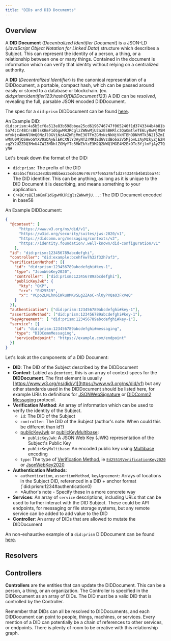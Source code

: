 ```yaml
---
title: "DIDs and DID Documents"
---
```

## Overview

A **DID Document** (*Decentralized Identifier Document*) is a JSON-LD (*JavaScript Object Notation for Linked Data*) structure which describes a Subject. This can represent the identity of a person, a thing, or a relationship between one or many things. Contained in the document is information which can verify that identity without relying on a centralized authority.

A **DID** (*Decentralized Identifier*) is the canonical representation of a DIDDocument, a portable, compact hash, which can be passed around easily or stored to a database or blockchain. (ex. *did:prism:identifier123:hashOfDIDDocument123*)  A DID can be *resolved*, revealing the full, parsable JSON encoded DIDDocument.

The spec for a `did:prism` DIDDocument can be found [here](https://github.com/input-output-hk/prism-did-method-spec/blob/main/w3c-spec/PRISM-method.md#did-documents).

An Example DID:
`
did:prism:4a5b5cf0a513e83b598bbea25cd6196746747f065246f1d3743344b4b81b5a74:Cr4BCrsBElsKBmF1dGgwMRJRCglzZWNwMjU2azESBHRlc3QaOmtleTE6Ly8wMjM5MmYxNjc4NmNlNmQ0NzJlOGViNzA4ZWRjMmE3OTFmZGMxNzNkNjVkNTBhODNhMTk3N2I5ZmIwMmU0MjQSWwoGYXV0aDAyElEKCXNlY3AyNTZrMRIEdGVzdBo6a2V5MjovLzAyMzkyZjE2Nzg2Y2U2ZDQ3MmU4ZWI3MDhlZGMyYTc5MWZkYzE3M2Q2NWQ1MGE4M2ExOTc3YjlmYjAyZTQyNA
`

Let's break down the format of the DID:

- `did:prism:` The prefix of the DID
- `4a5b5cf0a513e83b598bbea25cd6196746747f065246f1d3743344b4b81b5a74`: The DID identifier.  This can be anything, as long as it is unique to the DID Document it is describing, and means something to your application.
- `Cr4BCrsBElsKBmF1dGgwMRJRCglzZWNwMjU...`: The DID Document encoded in base58

An Example DIDDocument:

```json
{
  "@context": [
      "https://www.w3.org/ns/did/v1",
      "https://w3id.org/security/suites/jws-2020/v1",
      "https://didcomm.org/messaging/contexts/v2",
      "https://identity.foundation/.well-known/did-configuration/v1"
    ],
  "id": "did:prism:123456789abcdefghi",
  "controller": "did:example:bcehfew7h32f32h7af3",
  "verificationMethod": [{
    "id": "did:prism:123456789abcdefghi#key-1",
    "type": "JsonWebKey2020",
    "controller": ["did:prism:123456789abcdefghi"],
    "publicKeyJwk": {
      "kty": "OKP",
      "crv": "Ed25519",
      "x": "VCpo2LMLhn6iWku8MKvSLg2ZAoC-nlOyPVQaO3FxVeQ"
    }
  }],
  "authentication": ["did:prism:123456789abcdefghi#key-1"],
  "assertionMethod": ["did:prism:123456789abcdefghi#key-1"],
  "keyAgreement": [ "did:prism:123456789abcdefghi#key-1"],
  "service": [{
    "id": "did:prism:123456789abcdefghi#messaging",
    "type": "DIDCommMessaging",
    "serviceEndpoint": "https://example.com/endpoint"
  }]
}
```

Let's look at the components of a DID Document:

- **DID**: The DID of the Subject described by the DIDDocument
- **Context**: Labled as `@context`, this is an array of context specs for the **DIDDocument**.  The first element is usually [https://www.w3.org/ns/did/v1](https://www.w3.org/ns/did/v1) but any other standards used in the DIDDocument should be listed here, for example URIs to definitions for [JSONWebSignature](https://w3id.org/security/suites/jws-2020/v1) or [DIDComm2 Messaging](https://didcomm.org/messaging/contexts/v2) protocol.
- **Verification Method**: An array of information which can be used to verify the identity of the Subject.
    - `id`: The DID of the Subject
    - `controller`: The DID of the Subject (author's note: When could this be different than id?)
    - [publicKeyJwk](https://www.w3.org/TR/did-core/#dfn-publickeyjwk) or [publicKeyMultibase](https://www.w3.org/TR/did-core/#dfn-publickeymultibase): 
        - `publicKeyJwk`: A JSON Web Key (JWK) representation of the Subject's Public Key
        - `publicKeyMultibase`: An encoded public key using [Multibase](https://www.ietf.org/archive/id/draft-multiformats-multibase-08.html) encoding
    - `type`: The type of [Verification Method](https://www.w3.org/TR/did-core/#dfn-verification-method), ie [`Ed25519VerificationKey2020`](https://www.w3.org/community/reports/credentials/CG-FINAL-di-eddsa-2020-20220724/#ed25519verificationkey2020) or [JsonWebKey2020](https://www.w3.org/community/reports/credentials/CG-FINAL-lds-jws2020-20220721/#json-web-key-2020)
- **Authentication Methods**:
    -   `authentication`, `assertionMethod`, `keyAgreement`: Arrays of locations in the Subject DID, referenced in a DID + anchor format (`did:prism:1234#authentication0)
    - *Author's note - Specify these in a more concrete way
- **Services**: An array of `service` descriptions, including URLs that can be used to further interact with the DID Subject. These could be API endpoints, for messaging or file storage systems, but any remote service can be added to add value to the DID
- **Controller**: An array of DIDs that are allowed to mutate the DIDDocument

An non-exhaustive example of a `did:prism` DIDDocument can be found [here](https://github.com/input-output-hk/prism-did-method-spec/blob/main/w3c-spec/PRISM-method.md#example-did-document-json-ld).

## Resolvers

## Controllers
**Controllers** are the entities that can update the DIDDocument.  This can be a person, a thing, or an organization.  The Controller is specified in the DIDDocument as an array of DIDs.  The DID must be a valid DID that is controlled by the Controller.

Remember that DIDs can all be resolved to DIDDocuments, and each DIDDocument can point to people, things, machines, or services. Every mention of a DID can potentially be a chain of references to other services, or endpoints.  There is plenty of room to be creative with this relationship graph.
